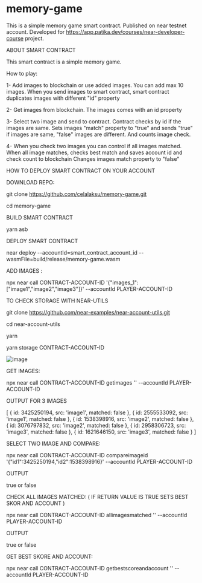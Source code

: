 # memory-game
This is a simple memory game smart contract. Published on near testnet account. Developed for https://app.patika.dev/courses/near-developer-course project.

ABOUT SMART CONTRACT 

This smart contract is a simple memory game.

How to play:

  1- Add images to blockchain or use added images. You can add max 10 images. 
    When you send images to smart contract, smart contract duplicates images with different "id" property

  2- Get images from blockchain. The images comes with an id property

  3- Select two image and send to contract. Contract checks by id if the images are same. Sets images "match" property to "true" and sends "true" if images are same,      "false" images are different. And counts image check.

  4- When you check two images you can control if all images matched. When all image matches, checks best match and saves account id and check count to blockchain
  Changes images match property to "false"

HOW TO DEPLOY SMART CONTRACT ON YOUR ACCOUNT

DOWNLOAD REPO:

git clone https://github.com/celalaksu/memory-game.git

cd memory-game
  
  BUILD SMART CONTRACT 

  yarn asb

DEPLOY SMART CONTRACT

near deploy --accountId=smart_contract_account_id --wasmFile=build/release/memory-game.wasm

ADD IMAGES :

npx near call CONTRACT-ACCOUNT-ID '{"images_1":["image1","image2","image3"]}' --accountId PLAYER-ACCOUNT-ID

TO CHECK STORAGE WITH NEAR-UTILS

git clone https://github.com/near-examples/near-account-utils.git

cd near-account-utils

yarn

yarn storage CONTRACT-ACCOUNT-ID

![image](https://user-images.githubusercontent.com/32665644/167229603-3bf4cc4a-1de7-4439-835a-0dc8d663daab.png)


GET IMAGES:

npx near call CONTRACT-ACCOUNT-ID getimages '' --accountId PLAYER-ACCOUNT-ID

OUTPUT FOR 3 IMAGES

[
  { id: 3425250194, src: 'image1', matched: false },
  { id: 2555533092, src: 'image1', matched: false },
  { id: 1538398916, src: 'image2', matched: false },
  { id: 3076797832, src: 'image2', matched: false },
  { id: 2958306723, src: 'image3', matched: false },
  { id: 1621646150, src: 'image3', matched: false }
]

SELECT TWO IMAGE AND COMPARE:

npx near call CONTRACT-ACCOUNT-ID compareimageid '{"id1":3425250194,"id2":1538398916}' --accountId PLAYER-ACCOUNT-ID

OUTPUT

true or false

CHECK ALL IMAGES MATCHED: ( IF RETURN VALUE IS TRUE SETS BEST SKOR AND ACCOUNT )

npx near call CONTRACT-ACCOUNT-ID allimagesmatched '' --accountId PLAYER-ACCOUNT-ID

OUTPUT 

true or false

GET BEST SKORE AND ACCOUNT:

npx near call CONTRACT-ACCOUNT-ID getbestscoreandaccount '' --accountId PLAYER-ACCOUNT-ID






  

  
